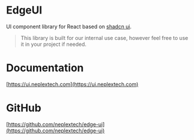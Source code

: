 # EdgeUI

UI component library for React based on [shadcn ui](https://ui.shadcn.com).

> This library is built for our internal use case, however feel free to use it in your project if needed.

# Documentation

[https://ui.neplextech.com](https://ui.neplextech.com)

# GitHub

[https://github.com/neplextech/edge-ui](https://github.com/neplextech/edge-ui)